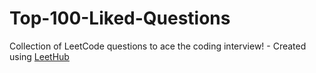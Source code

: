 # Top-100-Liked-Questions
Collection of LeetCode questions to ace the coding interview! - Created using [LeetHub](https://github.com/QasimWani/LeetHub)
